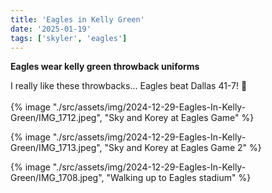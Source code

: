 ```yaml
---
title: 'Eagles in Kelly Green'
date: '2025-01-19'
tags: ['skyler', 'eagles']
---
```


**Eagles wear kelly green throwback uniforms**

I really like these throwbacks... Eagles beat Dallas 41-7! 🦅
<br />&nbsp;<br />
{% image "./src/assets/img/2024-12-29-Eagles-In-Kelly-Green/IMG_1712.jpeg", "Sky and Korey at Eagles Game" %}

{% image "./src/assets/img/2024-12-29-Eagles-In-Kelly-Green/IMG_1713.jpeg", "Sky and Korey at Eagles Game 2" %}

{% image "./src/assets/img/2024-12-29-Eagles-In-Kelly-Green/IMG_1708.jpeg", "Walking up to Eagles stadium" %}




